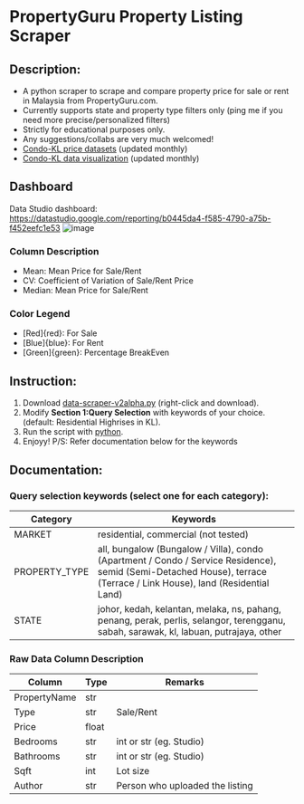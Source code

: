 # PropertyGuru Property Listing Scraper

## Description:
- A python scraper to scrape and compare property price for sale or rent in Malaysia from PropertyGuru.com.
- Currently supports state and property type filters only (ping me if you need more precise/personalized filters)
- Strictly for educational purposes only.
- Any suggestions/collabs are very much welcomed!
- [Condo-KL price datasets](https://github.com/DicksonC96/PropertyGuru-Scraper/tree/main/data) (updated monthly)
- [Condo-KL data visualization](https://datastudio.google.com/s/iDD1161H8RQ) (updated monthly)

## Dashboard  
Data Studio dashboard: https://datastudio.google.com/reporting/b0445da4-f585-4790-a75b-f452eefc1e53
![image](https://user-images.githubusercontent.com/66625723/173601300-89c0b8c5-364b-48a3-90c4-cf60dff07471.png)  
  
### Column Description
- Mean: Mean Price for Sale/Rent
- CV: Coefficient of Variation of Sale/Rent Price
- Median: Mean Price for Sale/Rent  

### Color Legend
- [Red]{red}: For Sale
- [Blue]{blue}: For Rent
- [Green]{green}: Percentage BreakEven

## Instruction:
1. Download [data-scraper-v2alpha.py](https://raw.githubusercontent.com/DicksonC96/PropertyGuru-Scraper/main/data-scraper-v2alpha.py) (right-click and download).
2. Modify __Section 1:Query Selection__ with keywords of your choice. (default: Residential Highrises in KL).
3. Run the script with [python](https://www.python.org/).
4. Enjoyy!
P/S: Refer documentation below for the keywords

## Documentation:
### Query selection keywords (select one for each category):
|Category|Keywords|
|--|--|
|MARKET|residential, commercial (not tested)|
|PROPERTY_TYPE|all, bungalow (Bungalow / Villa), condo (Apartment / Condo / Service Residence), semid (Semi-Detached House), terrace (Terrace / Link House), land (Residential Land)|
|STATE|johor, kedah, kelantan, melaka, ns, pahang, penang, perak, perlis, selangor, terengganu, sabah, sarawak, kl, labuan, putrajaya, other|

### Raw Data Column Description
|Column|Type|Remarks|
|--|--|--|
|PropertyName|str| |
|Type|str|Sale/Rent|
|Price|float| |
|Bedrooms|str|int or str (eg. Studio)|
|Bathrooms|str|int or str (eg. Studio)|
|Sqft|int|Lot size|
|Author|str|Person who uploaded the listing|
